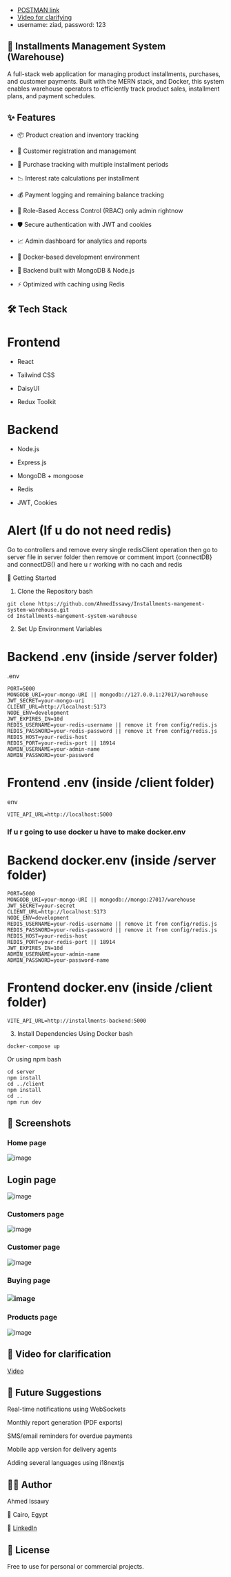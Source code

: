 - [POSTMAN link](https://app.getpostman.com/join-team?invite_code=3ee466d4637385ed64f85ad06ccf229f206e2b312fa1936b4b79f5d89cc6898e&target_code=a20e294c5419b8455380063d183c1fb4)
- [Video for clarifying](https://drive.google.com/file/d/1dogeYHtglDMp8ulbY1EN4zax1DcxojPI/view?usp=sharing)
- username: ziad, password: 123  
 
## 🧾 Installments Management System (Warehouse)    
     
A full-stack web application for managing product installments, purchases, and customer payments. Built with the MERN stack, and Docker, this system enables warehouse operators to efficiently track product sales, installment plans, and payment schedules.
 
## ✨ Features

- 📦 Product creation and inventory tracking

- 👥 Customer registration and management

- 🧾 Purchase tracking with multiple installment periods

- 📉 Interest rate calculations per installment

- 💰 Payment logging and remaining balance tracking

- 🔐 Role-Based Access Control (RBAC) only admin rightnow

- 🛡️ Secure authentication with JWT and cookies

- 📈 Admin dashboard for analytics and reports

- 🐳 Docker-based development environment

- 🧠 Backend built with MongoDB & Node.js

- ⚡ Optimized with caching using Redis

## 🛠️ Tech Stack

# Frontend

- React

- Tailwind CSS

- DaisyUI

- Redux Toolkit

# Backend

- Node.js

- Express.js

- MongoDB + mongoose

- Redis

- JWT, Cookies

# Alert (If u do not need redis)

Go to controllers and remove every single redisClient operation then go to server file in server folder then remove or comment import {connectDB} and connectDB() and here u r working with no cach and redis

🔧 Getting Started

1. Clone the Repository
   bash

```
git clone https://github.com/AhmedIssawy/Installments-mangement-system-warehouse.git
cd Installments-mangement-system-warehouse
```

2. Set Up Environment Variables

# Backend .env (inside /server folder)

.env

```
PORT=5000
MONGODB_URI=your-mongo-URI || mongodb://127.0.0.1:27017/warehouse
JWT_SECRET=your-mongo-uri
CLIENT_URL=http://localhost:5173
NODE_ENV=development
JWT_EXPIRES_IN=10d
REDIS_USERNAME=your-redis-username || remove it from config/redis.js
REDIS_PASSWORD=your-redis-password || remove it from config/redis.js
REDIS_HOST=your-redis-host
REDIS_PORT=your-redis-port || 18914
ADMIN_USERNAME=your-admin-name
ADMIN_PASSWORD=your-password
```

# Frontend .env (inside /client folder)

env

```
VITE_API_URL=http://localhost:5000
```

### If u r going to use docker u have to make docker.env

# Backend docker.env (inside /server folder)

```
PORT=5000
MONGODB_URI=your-mongo-URI || mongodb://mongo:27017/warehouse
JWT_SECRET=your-secret
CLIENT_URL=http://localhost:5173
NODE_ENV=development
REDIS_USERNAME=your-redis-username || remove it from config/redis.js
REDIS_PASSWORD=your-redis-password || remove it from config/redis.js
REDIS_HOST=your-redis-host
REDIS_PORT=your-redis-port || 18914
JWT_EXPIRES_IN=10d
ADMIN_USERNAME=your-admin-name
ADMIN_PASSWORD=your-password-name
```

# Frontend docker.env (inside /client folder)

```
VITE_API_URL=http://installments-backend:5000
```

3. Install Dependencies
   Using Docker
   bash

```
docker-compose up
```

Or using npm
bash

```
cd server
npm install
cd ../client
npm install
cd ..
npm run dev
```

## 📸 Screenshots

### Home page

![image](https://github.com/user-attachments/assets/f9713581-46f2-4929-a3f7-f50641982599)

## Login page

![image](https://github.com/user-attachments/assets/49055c3e-e141-4c37-bab0-7fbb079dbc2e)

### Customers page

![image](https://github.com/user-attachments/assets/2f476cc2-817e-4856-b3d6-ebcd77ea5d58)

### Customer page

![image](https://github.com/user-attachments/assets/4afccacd-da9f-45c0-9343-f963e55d7dc8)

### Buying page

### ![image](https://github.com/user-attachments/assets/caba9fda-1ba8-4980-9c73-764461587531)

### Products page

![image](https://github.com/user-attachments/assets/d1c9b25f-29ce-4575-8193-959d8865dd89)

## 🎥 Video for clarification

[Video](https://drive.google.com/file/d/1dogeYHtglDMp8ulbY1EN4zax1DcxojPI/view?usp=sharing)

## 🔮 Future Suggestions

Real-time notifications using WebSockets

Monthly report generation (PDF exports)

SMS/email reminders for overdue payments

Mobile app version for delivery agents

Adding several languages using i18nextjs

## 👨‍💻 Author

Ahmed Issawy

📍 Cairo, Egypt

🔗 [LinkedIn](https://www.linkedin.com/in/ahmed-issawy-fares/)

## 📄 License

Free to use for personal or commercial projects.
